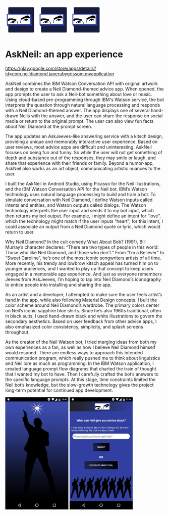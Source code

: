<img src="https://raw.githubusercontent.com/JaneRuby/Neils/master/logo.png" width="100px"/> <img src="https://raw.githubusercontent.com/JaneRuby/Neils/master/logo.png" width="100px"/> <img src="https://raw.githubusercontent.com/JaneRuby/Neils/master/logo.png" width="100px"/>

# AskNeil: an app experience

https://play.google.com/store/apps/details?id=com.neildiamond.janerubygrissom.myapplication

AskNeil combines the IBM Watson Conversation API with original artwork and design to create a Neil Diamond-themed advice app. When opened, the app prompts the user to ask a Neil-bot something about love or music. Using cloud-based pre-programming through IBM's Watson service, the bot interprets the question through natural language processing and responds with a Neil Diamond-themed answer. The app displays one of several hand-drawn Neils with the answer, and the user can share the response on social media or return to the original prompt. The user can also view fun facts about Neil Diamond at the prompt screen.

The app updates an AskJeeves-like answering service with a kitsch design, providing a unique and memorably interactive user experience. Based on user reviews, most advice apps are difficult and uninteresting. AskNeil focuses on being fun and funny. So while the user will not get something of depth and substance out of the responses, they may smile or laugh, and share that experience with their friends or family. Beyond a humor-app, AskNeil also works as an art object, communicating artistic nuances to the user.

I built the AskNeil in Android Studio, using Picasso for the Neil illustrations, and the IBM Watson Conversation API for the Neil bot. IBM’s Watson technology uses natural language processing to build and train a bot. To simulate conversation with Neil Diamond, I define Watson inputs called intents and entities, and Watson outputs called dialogs. The Watson technology interprets the user input and sends it to my bot input, which then returns my bot output. For example, I might define an intent for “love”, which the technology might match if the user inputs “heart”; for this intent, I could associate an output from a Neil Diamond quote or lyric, which would return to user.

Why Neil Diamond? In the cult comedy What About Bob? (1991), Bill Murray’s character declares: “There are two types of people in this world: Those who like Neil Diamond, and those who don't.” From “I’m a Believer” to “Sweet Caroline”, he’s one of the most iconic songwriters artists of all time. More recently, his trendy and lowbrow kitsch appeal has turned him on to younger audiences, and I wanted to play up that concept to keep users engaged in a memorable app experience. And just as everyone remembers Jeeves from AskJeeves, I’m hoping to tap into Neil Diamond’s iconography to entice people into installing and sharing the app.

As an artist and a developer, I attempted to make sure the user feels artist’s hand in the app, while also following Material Design concepts. I built the color scheme around Neil Diamond’s wardrobe. The primary colors center on Neil’s iconic sapphire blue shirts. Since he’s also 1960s traditional, often in black suits, I used hand-drawn black and white illustrations to govern the secondary aesthetics. Based on user feedback from other advice apps, I also emphasized color consistency, simplicity, and splash screens throughout.

As the creator of the Neil Watson bot, I tried merging ideas from both my own experiences as a fan, as well as how I believe Neil Diamond himself would respond. There are endless ways to approach this intended communication program, which really pushed me to think about linguistics and Neil lore as much as programming. In the IBM Watson application, I created language prompt flow diagrams that charted the train of thought that I wanted my bot to have. Then I carefully crafted the bot’s answers to the specific language prompts. At this stage, time constraints limited the Neil bot’s knowledge, but the slow-growth technology gives the project long-term potential for continued app development.

<img src= "https://raw.githubusercontent.com/JaneRuby/Neils/master/14359738_10153766792102633_2018102051_o.png" width="200px"/> <img src="https://raw.githubusercontent.com/JaneRuby/Neils/master/14360398_10153766792092633_1065751251_o.png" width="200px"/>


